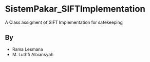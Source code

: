 # SistemPakar_SIFTImplementation
A Class assigment of SIFT Implementation for safekeeping

## By
- Rama Lesmana
- M. Luthfi Albiansyah
